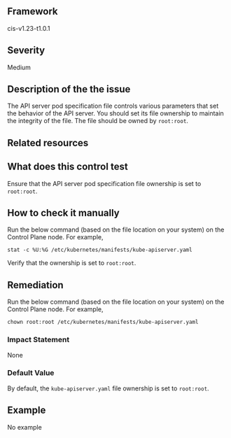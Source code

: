 ## Framework
cis-v1.23-t1.0.1
 
## Severity
Medium

## Description of the the issue
The API server pod specification file controls various parameters that set the behavior of the API server. You should set its file ownership to maintain the integrity of the file. The file should be owned by `root:root`.
 
## Related resources

## What does this control test
Ensure that the API server pod specification file ownership is set to `root:root`.
 
## How to check it manually
Run the below command (based on the file location on your system) on the Control Plane node. For example,

 
```
stat -c %U:%G /etc/kubernetes/manifests/kube-apiserver.yaml

```
 Verify that the ownership is set to `root:root`.
## Remediation
Run the below command (based on the file location on your system) on the Control Plane node. For example,

 
```
chown root:root /etc/kubernetes/manifests/kube-apiserver.yaml

```
 
### Impact Statement
None
### Default Value
By default, the `kube-apiserver.yaml` file ownership is set to `root:root`.
## Example
No example
